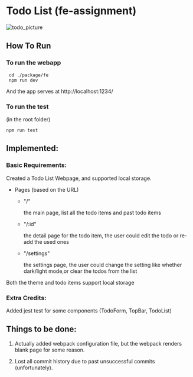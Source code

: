 # Todo List (fe-assignment)

![todo_picture](https://user-images.githubusercontent.com/87922354/168542854-5f968604-7cba-4cb1-b2e3-c4f6e210189a.PNG)

## How To Run

### To run the webapp

```shell
 cd ./package/fe
 npm run dev
```

 And the app serves at http://localhost:1234/

### To run the test 
(in the root folder)

```shell
npm run test
```

##  Implemented:

### Basic Requirements:
Created a Todo List Webpage, and supported local storage.
- Pages (based on the URL)
    - "/"

        the main page, list all the todo items and past todo items
    - "/:id"
    
        the detail page for the todo item, the user could edit the todo or re-add the used ones
    - "/settings"
    
        the settings page, the user could change the setting like whether dark/light mode,or clear the todos from the list

Both the theme and todo items support local storage

### Extra Credits:

Added jest test for some components (TodoForm, TopBar, TodoList)

## Things to be done:

1. Actually added webpack configuration file, but the webpack renders blank page for some reason.

2. Lost all commit history due to past unsuccessful commits (unfortunately).





